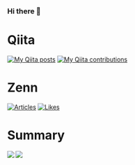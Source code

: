 ### Hi there 👋

<!--
**MizoTake/MizoTake** is a ✨ _special_ ✨ repository because its `README.md` (this file) appears on your GitHub profile.

Here are some ideas to get you started:

- 🔭 I’m currently working on ...
- 🌱 I’m currently learning ...
- 👯 I’m looking to collaborate on ...
- 🤔 I’m looking for help with ...
- 💬 Ask me about ...
- 📫 How to reach me: ...
- 😄 Pronouns: ...
- ⚡ Fun fact: ...
-->

# Qiita
[![My Qiita posts](https://qiita-badge.apiapi.app/s/MizoTake/posts.svg)](http://qiita.com/MizoTake)
[![My Qiita contributions](https://qiita-badge.apiapi.app/s/MizoTake/contributions.svg)](http://qiita.com/MizoTake)

# Zenn
[![Articles](https://badgen.org/img/zenn/mizotake/articles?style=plastic)](https://zenn.dev/mizotake)
[![Likes](https://badgen.org/img/zenn/mizotake/likes?style=plastic)](https://zenn.dev/mizotake)

# Summary

<a href="https://github.com/anuraghazra/github-readme-stats">
  <img align="left" src="https://github-readme-stats.vercel.app/api?username=MizoTake&show_icons=true&count_private=true" />
</a>

<a href="https://github.com/anuraghazra/github-readme-stats">
  <img align="left" src="https://github-readme-stats.vercel.app/api/top-langs/?username=MizoTake" />
</a>
